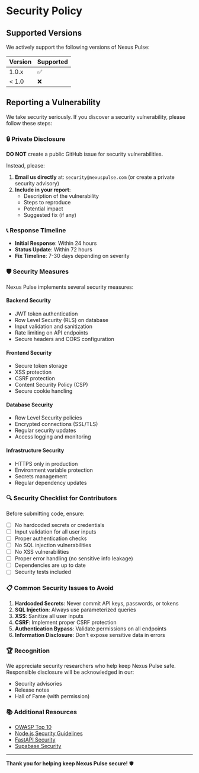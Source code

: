 # Security Policy

## Supported Versions

We actively support the following versions of Nexus Pulse:

| Version | Supported          |
| ------- | ------------------ |
| 1.0.x   | :white_check_mark: |
| < 1.0   | :x:                |

## Reporting a Vulnerability

We take security seriously. If you discover a security vulnerability, please follow these steps:

### 🔒 **Private Disclosure**

**DO NOT** create a public GitHub issue for security vulnerabilities.

Instead, please:

1. **Email us directly** at: `security@nexuspulse.com` (or create a private security advisory)
2. **Include in your report**:
   - Description of the vulnerability
   - Steps to reproduce
   - Potential impact
   - Suggested fix (if any)

### 📞 **Response Timeline**

- **Initial Response**: Within 24 hours
- **Status Update**: Within 72 hours
- **Fix Timeline**: 7-30 days depending on severity

### 🛡️ **Security Measures**

Nexus Pulse implements several security measures:

#### **Backend Security**
- JWT token authentication
- Row Level Security (RLS) on database
- Input validation and sanitization
- Rate limiting on API endpoints
- Secure headers and CORS configuration

#### **Frontend Security**
- Secure token storage
- XSS protection
- CSRF protection
- Content Security Policy (CSP)
- Secure cookie handling

#### **Database Security**
- Row Level Security policies
- Encrypted connections (SSL/TLS)
- Regular security updates
- Access logging and monitoring

#### **Infrastructure Security**
- HTTPS only in production
- Environment variable protection
- Secrets management
- Regular dependency updates

### 🔍 **Security Checklist for Contributors**

Before submitting code, ensure:

- [ ] No hardcoded secrets or credentials
- [ ] Input validation for all user inputs
- [ ] Proper authentication checks
- [ ] No SQL injection vulnerabilities
- [ ] No XSS vulnerabilities
- [ ] Proper error handling (no sensitive info leakage)
- [ ] Dependencies are up to date
- [ ] Security tests included

### 📋 **Common Security Issues to Avoid**

1. **Hardcoded Secrets**: Never commit API keys, passwords, or tokens
2. **SQL Injection**: Always use parameterized queries
3. **XSS**: Sanitize all user inputs
4. **CSRF**: Implement proper CSRF protection
5. **Authentication Bypass**: Validate permissions on all endpoints
6. **Information Disclosure**: Don't expose sensitive data in errors

### 🏆 **Recognition**

We appreciate security researchers who help keep Nexus Pulse safe. Responsible disclosure will be acknowledged in our:

- Security advisories
- Release notes
- Hall of Fame (with permission)

### 📚 **Additional Resources**

- [OWASP Top 10](https://owasp.org/www-project-top-ten/)
- [Node.js Security Guidelines](https://nodejs.org/en/docs/guides/security/)
- [FastAPI Security](https://fastapi.tiangolo.com/tutorial/security/)
- [Supabase Security](https://supabase.com/docs/guides/auth/row-level-security)

---

**Thank you for helping keep Nexus Pulse secure!** 🛡️